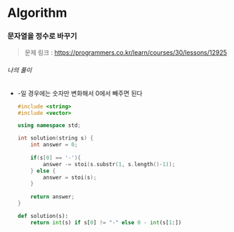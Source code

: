 # Algorithm

### 문자열을 정수로 바꾸기

> 문제 링크 : https://programmers.co.kr/learn/courses/30/lessons/12925



###### 나의 풀이

* -일 경우에는 숫자만 변화해서 0에서 빼주면 된다

  ```c++
  #include <string>
  #include <vector>
  
  using namespace std;
  
  int solution(string s) {
      int answer = 0;
      
      if(s[0] == '-'){
          answer -= stoi(s.substr(1, s.length()-1));
      } else {
          answer = stoi(s);
      }
      
      return answer;
  }
  ```

  
  
  ```python
  def solution(s):
      return int(s) if s[0] != "-" else 0 - int(s[1:])
  ```
  
  